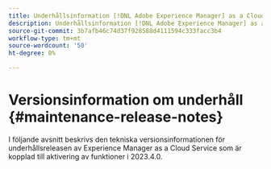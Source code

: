 ```yaml
---
title: Underhållsinformation [!DNL Adobe Experience Manager] as a Cloud Service som är kopplad till 2023.4.0-funktionsaktivering.
description: Underhållsinformation [!DNL Adobe Experience Manager] as a Cloud Service som är kopplad till 2023.4.0-funktionsaktivering.
source-git-commit: 3b7afb46c74d37f928588d4111594c333facc3b4
workflow-type: tm+mt
source-wordcount: '50'
ht-degree: 0%

---
```


# Versionsinformation om underhåll {#maintenance-release-notes}

I följande avsnitt beskrivs den tekniska versionsinformationen för underhållsreleasen av Experience Manager as a Cloud Service som är kopplad till aktivering av funktioner i 2023.4.0.


